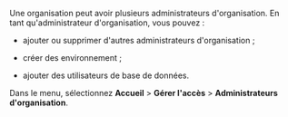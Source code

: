 Une organisation peut avoir plusieurs administrateurs d'organisation. En tant qu'administrateur d'organisation, vous pouvez :

-   ajouter ou supprimer d'autres administrateurs d'organisation ;

-   créer des environnement ;

-   ajouter des utilisateurs de base de données.

Dans le menu, sélectionnez **Accueil** \> **Gérer l'accès** \> **Administrateurs d'organisation**.
